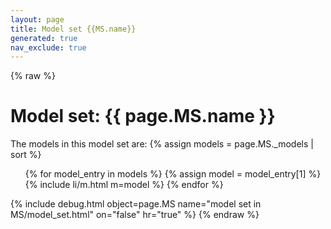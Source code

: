 ```yaml
---
layout: page
title: Model set {{MS.name}}
generated: true
nav_exclude: true
---
```

{% raw %}
<h1>Model set: {{ page.MS.name }}</h1>

The models in this model set are:
{% assign models = page.MS._models | sort %}
<ul>
{% for model_entry in models %}
{% assign model = model_entry[1] %}
{% include li/m.html  m=model %}
{% endfor %}
</ul>
{% include debug.html object=page.MS name="model set in MS/model_set.html" on="false" hr="true"  %}
{% endraw %}
